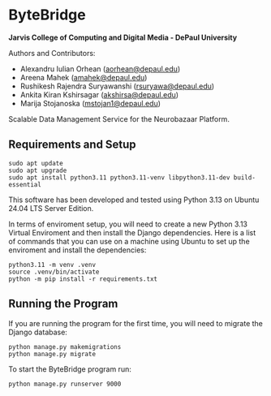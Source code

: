 # ByteBridge
**Jarvis College of Computing and Digital Media - DePaul University**

Authors and Contributors:
- Alexandru Iulian Orhean (aorhean@depaul.edu)
- Areena Mahek (amahek@depaul.edu)
- Rushikesh Rajendra Suryawanshi (rsuryawa@depaul.edu)
- Ankita Kiran Kshirsagar (akshirsa@depaul.edu)
- Marija Stojanoska (mstojan1@depaul.edu)

Scalable Data Management Service for the Neurobazaar Platform.

## Requirements and Setup

```
sudo apt update
sudo apt upgrade
sudo apt install python3.11 python3.11-venv libpython3.11-dev build-essential
```
This software has been developed and tested using Python 3.13 on Ubuntu 24.04 LTS Server Edition.

In terms of enviroment setup, you will need to create a new Python 3.13 Virtual Enviroment and then install the Django dependencies.
Here is a list of commands that you can use on a machine using Ubuntu to set up the enviroment and install the dependencies:
```
python3.11 -m venv .venv
source .venv/bin/activate
python -m pip install -r requirements.txt

```

## Running the Program

If you are running the program for the first time, you will need to migrate the Django database:
```
python manage.py makemigrations
python manage.py migrate
```

To start the ByteBridge program run:
```
python manage.py runserver 9000
```
